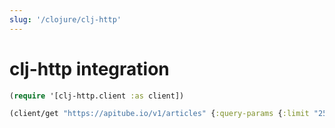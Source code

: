 ```yaml
---
slug: '/clojure/clj-http'
---
```


# clj-http integration

```clojure
(require '[clj-http.client :as client])

(client/get "https://apitube.io/v1/articles" {:query-params {:limit "250", :api_key: "YOUR_API_KEY"}})
```
